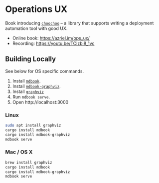 # Operations UX

Book introducing [`choochoo`] &ndash; a library that supports writing a deployment automation tool with good UX.

* Online book: https://azriel.im/ops_ux/
* Recording: https://youtu.be/TCizbi8_1vc

## Building Locally

See below for OS specific commands.

1. Install [`mdbook`](https://github.com/rust-lang/mdBook).
2. Install [`mdbook-graphviz`](https://github.com/dylanowen/mdbook-graphviz).
3. Install [`graphviz`](https://www.graphviz.org/download/)
4. Run `mdbook serve`.
5. Open http://localhost:3000

### Linux

```bash
sudo apt install graphviz
cargo install mdbook
cargo install mdbook-graphviz
mdbook serve
```

### Mac / OS X

```bash
brew install graphviz
cargo install mdbook
cargo install mdbook-graphviz
mdbook serve
```

[`choochoo`]: https://github.com/azriel91/choochoo
